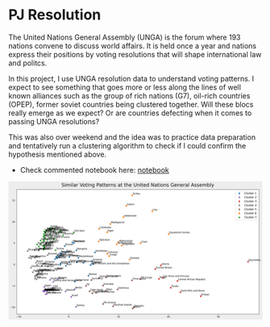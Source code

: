 # PJ Resolution
The United Nations General Assembly (UNGA) is the forum where 193 nations convene to discuss world affairs. It is held once a year and nations express their positions by voting resolutions that will shape international law and politcs.
<p>
In this project, I use UNGA resolution data to understand voting patterns. I expect to see something that goes more or less along the lines of well known alliances such as the group of rich nations (G7), oil-rich countries (OPEP), former soviet countries being clustered together. Will these blocs really emerge as we expect? Or are countries defecting when it comes to passing UNGA resolutions?
  
This was also over weekend and the idea was to practice data preparation and tentatively run a clustering algorithm to check if I could confirm the hypothesis mentioned above.  

  - Check commented notebook here: [notebook](pj_resolution_analysis.ipynb)

![unga.png](unga.png)

